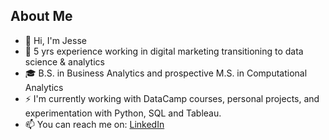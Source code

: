 ## About Me
- 👋 Hi, I'm Jesse
- 🌱 5 yrs experience working in digital marketing transitioning to data science & analytics
- 🎓 B.S. in Business Analytics and prospective M.S. in Computational Analytics
- ⚡️ I'm currently working with DataCamp courses, personal projects, and experimentation with Python, SQL and Tableau.
- 📫 You can reach me on: [LinkedIn](https://www.linkedin.com/in/jesseching/)

<!--
**AmbiJesse/ambijesse** is a ✨ _special_ ✨ repository because its `README.md` (this file) appears on your GitHub profile.

Here are some ideas to get you started:

- 🔭 I’m currently working on ...
- 🌱 I’m currently learning ...
- 👯 I’m looking to collaborate on ...
- 🤔 I’m looking for help with ...
- 💬 Ask me about ...
- 📫 How to reach me: ...
- 😄 Pronouns: ...
- ⚡ Fun fact: ...
-->
